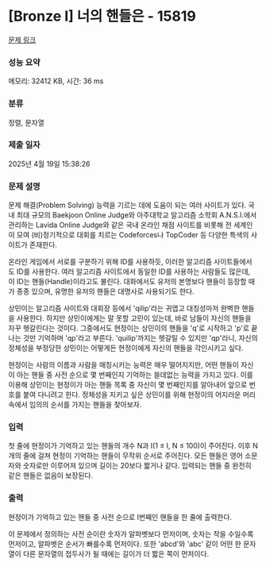 # [Bronze I] 너의 핸들은 - 15819 

[문제 링크](https://www.acmicpc.net/problem/15819) 

### 성능 요약

메모리: 32412 KB, 시간: 36 ms

### 분류

정렬, 문자열

### 제출 일자

2025년 4월 19일 15:38:26

### 문제 설명

<p>문제 해결(Problem Solving) 능력을 기르는 데에 도움이 되는 여러 사이트가 있다. 국내 최대 규모의 Baekjoon Online Judge와 아주대학교 알고리즘 소학회 A.N.S.I.에서 관리하는 Lavida Online Judge와 같은 국내 온라인 채점 사이트를 비롯해 전 세계인이 모여 (비)정기적으로 대회를 치르는 Codeforces나 TopCoder 등 다양한 특색의 사이트가 존재한다.</p>

<p>온라인 게임에서 서로를 구분하기 위해 ID를 사용하듯, 이러한 알고리즘 사이트들에서도 ID를 사용한다. 여러 알고리즘 사이트에서 동일한 ID를 사용하는 사람들도 많은데, 이 ID는 핸들(Handle)이라고도 불린다. 대화에서도 유저의 본명보다 핸들이 등장할 때가 종종 있으며, 유명한 유저의 핸들은 대명사로 사용되기도 한다.</p>

<p>상민이는 알고리즘 사이트와 대회장 등에서 'qilip'라는 귀엽고 대칭성마저 완벽한 핸들을 사용한다. 하지만 상민이에게는 말 못할 고민이 있는데, 바로 남들이 자신의 핸들을 자꾸 헷갈린다는 것이다. 그중에서도 현정이는 상민이의 핸들을 'q'로 시작하고 'p'로 끝나는 것만 기억하며 'qp'라고 부른다. 'quilip'까지는 헷갈릴 수 있지만 'qp'라니, 자신의 정체성을 부정당한 상민이는 어떻게든 현정이에게 자신의 핸들을 각인시키고 싶다.</p>

<p>현정이는 사람의 이름과 사람을 매칭시키는 능력은 매우 떨어지지만, 어떤 핸들이 자신이 아는 핸들 중 사전 순으로 몇 번째인지 기억하는 쓸데없는 능력을 가지고 있다. 이를 이용해 상민이는 현정이가 아는 핸들 목록 중 자신이 몇 번째인지를 알아내어 앞으로 번호를 붙여 다니려고 한다. 정체성을 지키고 싶은 상민이를 위해 현정이의 어지러운 머리속에서 임의의 순서를 가지는 핸들을 찾아보자.</p>

### 입력 

 <p>첫 줄에 현정이가 기억하고 있는 핸들의 개수 N과 I(1 ≤ I, N ≤ 100)이 주어진다. 이후 N개의 줄에 걸쳐 현정이 기억하는 핸들이 무작위 순서로 주어진다. 모든 핸들은 영어 소문자와 숫자로만 이루어져 있으며 길이는 20보다 짧거나 같다. 입력되는 핸들 중 완전히 같은 핸들은 없음이 보장된다.</p>

### 출력 

 <p>현정이가 기억하고 있는 핸들 중 사전 순으로 I번째인 핸들을 한 줄에 출력한다.</p>

<p>이 문제에서 정의하는 사전 순이란 숫자가 알파벳보다 먼저이며, 숫자는 작을 수일수록 먼저이고, 알파벳은 순서가 빠를수록 먼저이다. 또한 'abcd'와 'abc' 같이 어떤 한 문자열이 다른 문자열의 접두사가 될 때에는 길이가 더 짧은 쪽이 먼저이다.</p>

